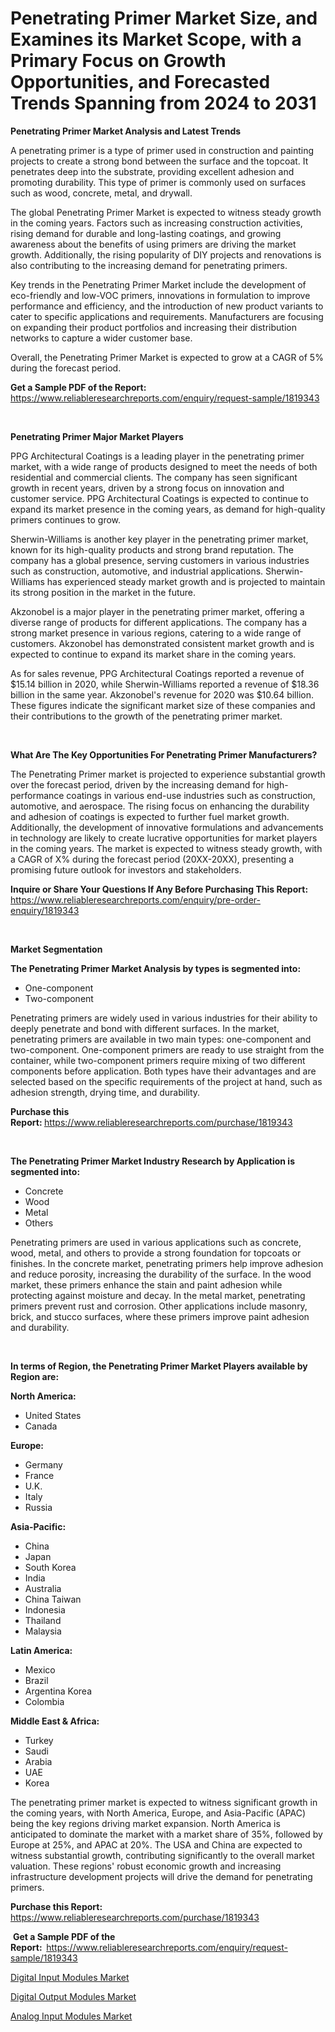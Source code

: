 <p><h1>Penetrating Primer Market Size, and Examines its Market Scope, with a Primary Focus on Growth Opportunities, and Forecasted Trends Spanning from 2024 to 2031</h1></p><p><strong>Penetrating Primer Market Analysis and Latest Trends</strong></p>
<p><p>A penetrating primer is a type of primer used in construction and painting projects to create a strong bond between the surface and the topcoat. It penetrates deep into the substrate, providing excellent adhesion and promoting durability. This type of primer is commonly used on surfaces such as wood, concrete, metal, and drywall.</p><p>The global Penetrating Primer Market is expected to witness steady growth in the coming years. Factors such as increasing construction activities, rising demand for durable and long-lasting coatings, and growing awareness about the benefits of using primers are driving the market growth. Additionally, the rising popularity of DIY projects and renovations is also contributing to the increasing demand for penetrating primers.</p><p>Key trends in the Penetrating Primer Market include the development of eco-friendly and low-VOC primers, innovations in formulation to improve performance and efficiency, and the introduction of new product variants to cater to specific applications and requirements. Manufacturers are focusing on expanding their product portfolios and increasing their distribution networks to capture a wider customer base.</p><p>Overall, the Penetrating Primer Market is expected to grow at a CAGR of 5% during the forecast period.</p></p>
<p><strong>Get a Sample PDF of the Report:&nbsp;</strong> <a href="https://www.reliableresearchreports.com/enquiry/request-sample/1819343">https://www.reliableresearchreports.com/enquiry/request-sample/1819343</a></p>
<p>&nbsp;</p>
<p><strong>Penetrating Primer Major Market Players</strong></p>
<p><p>PPG Architectural Coatings is a leading player in the penetrating primer market, with a wide range of products designed to meet the needs of both residential and commercial clients. The company has seen significant growth in recent years, driven by a strong focus on innovation and customer service. PPG Architectural Coatings is expected to continue to expand its market presence in the coming years, as demand for high-quality primers continues to grow.</p><p>Sherwin-Williams is another key player in the penetrating primer market, known for its high-quality products and strong brand reputation. The company has a global presence, serving customers in various industries such as construction, automotive, and industrial applications. Sherwin-Williams has experienced steady market growth and is projected to maintain its strong position in the market in the future.</p><p>Akzonobel is a major player in the penetrating primer market, offering a diverse range of products for different applications. The company has a strong market presence in various regions, catering to a wide range of customers. Akzonobel has demonstrated consistent market growth and is expected to continue to expand its market share in the coming years.</p><p>As for sales revenue, PPG Architectural Coatings reported a revenue of $15.14 billion in 2020, while Sherwin-Williams reported a revenue of $18.36 billion in the same year. Akzonobel's revenue for 2020 was $10.64 billion. These figures indicate the significant market size of these companies and their contributions to the growth of the penetrating primer market.</p></p>
<p>&nbsp;</p>
<p><strong>What Are The Key Opportunities For Penetrating Primer Manufacturers?</strong></p>
<p><p>The Penetrating Primer market is projected to experience substantial growth over the forecast period, driven by the increasing demand for high-performance coatings in various end-use industries such as construction, automotive, and aerospace. The rising focus on enhancing the durability and adhesion of coatings is expected to further fuel market growth. Additionally, the development of innovative formulations and advancements in technology are likely to create lucrative opportunities for market players in the coming years. The market is expected to witness steady growth, with a CAGR of X% during the forecast period (20XX-20XX), presenting a promising future outlook for investors and stakeholders.</p></p>
<p><strong>Inquire or Share Your Questions If Any Before Purchasing This Report:</strong> <a href="https://www.reliableresearchreports.com/enquiry/pre-order-enquiry/1819343">https://www.reliableresearchreports.com/enquiry/pre-order-enquiry/1819343</a></p>
<p>&nbsp;</p>
<p><strong>Market Segmentation</strong></p>
<p><strong>The Penetrating Primer Market Analysis by types is segmented into:</strong></p>
<p><ul><li>One-component</li><li>Two-component</li></ul></p>
<p><p>Penetrating primers are widely used in various industries for their ability to deeply penetrate and bond with different surfaces. In the market, penetrating primers are available in two main types: one-component and two-component. One-component primers are ready to use straight from the container, while two-component primers require mixing of two different components before application. Both types have their advantages and are selected based on the specific requirements of the project at hand, such as adhesion strength, drying time, and durability.</p></p>
<p><strong>Purchase this Report:&nbsp;</strong><a href="https://www.reliableresearchreports.com/purchase/1819343">https://www.reliableresearchreports.com/purchase/1819343</a></p>
<p>&nbsp;</p>
<p><strong>The Penetrating Primer Market Industry Research by Application is segmented into:</strong></p>
<p><ul><li>Concrete</li><li>Wood</li><li>Metal</li><li>Others</li></ul></p>
<p><p>Penetrating primers are used in various applications such as concrete, wood, metal, and others to provide a strong foundation for topcoats or finishes. In the concrete market, penetrating primers help improve adhesion and reduce porosity, increasing the durability of the surface. In the wood market, these primers enhance the stain and paint adhesion while protecting against moisture and decay. In the metal market, penetrating primers prevent rust and corrosion. Other applications include masonry, brick, and stucco surfaces, where these primers improve paint adhesion and durability.</p></p>
<p>&nbsp;</p>
<p><strong>In terms of Region, the Penetrating Primer Market Players available by Region are:</strong></p>
<p>
    <p> <strong> North America: </strong>
        <ul>
            <li>United States</li>
            <li>Canada</li>
        </ul>
        </p> 
    <p> <strong> Europe: </strong>
        <ul>
            <li>Germany</li>
            <li>France</li>
            <li>U.K.</li>
            <li>Italy</li>
            <li>Russia</li>
        </ul>
        </p> 
    <p> <strong> Asia-Pacific: </strong>
        <ul>
            <li>China</li>
            <li>Japan</li>
            <li>South Korea</li>
            <li>India</li>
            <li>Australia</li>
            <li>China Taiwan</li>
            <li>Indonesia</li>
            <li>Thailand</li>
            <li>Malaysia</li>
        </ul>
        </p> 
    <p> <strong> Latin America: </strong>
        <ul>
            <li>Mexico</li>
            <li>Brazil</li>
            <li>Argentina Korea</li>
            <li>Colombia</li>
        </ul>
        </p> 
    <p> <strong> Middle East & Africa: </strong>
        <ul>
            <li>Turkey</li>
            <li>Saudi</li>
            <li>Arabia</li>
            <li>UAE</li>
            <li>Korea</li>
        </ul>
    </p>
    </p>
<p><p>The penetrating primer market is expected to witness significant growth in the coming years, with North America, Europe, and Asia-Pacific (APAC) being the key regions driving market expansion. North America is anticipated to dominate the market with a market share of 35%, followed by Europe at 25%, and APAC at 20%. The USA and China are expected to witness substantial growth, contributing significantly to the overall market valuation. These regions' robust economic growth and increasing infrastructure development projects will drive the demand for penetrating primers.</p></p>
<p><strong>Purchase this Report: </strong><a href="https://www.reliableresearchreports.com/purchase/1819343">https://www.reliableresearchreports.com/purchase/1819343</a></p>
<p>&nbsp;<strong>Get a Sample PDF of the Report:&nbsp;&nbsp;</strong><a href="https://www.reliableresearchreports.com/enquiry/request-sample/1819343">https://www.reliableresearchreports.com/enquiry/request-sample/1819343</a></p>
<p><strong></strong></p>
<p><p><a href="https://view.publitas.com/reportprime-1/decoding-the-digital-input-modules-market-a-deep-dive-into-the-latest-market-trends-market-segmentation-and-competitive-analysis/">Digital Input Modules Market</a></p><p><a href="https://view.publitas.com/reportprime-1/digital-output-modules-market-size-growing-and-forecasted-for-period-from-2023-2030-and-provides-complete-market-analysis-of-this-market/">Digital Output Modules Market</a></p><p><a href="https://view.publitas.com/reportprime-1/analog-input-modules-market-size-global-industry-overview-market-segmentation-and-forecast-2023-to-2030/">Analog Input Modules Market</a></p></p>